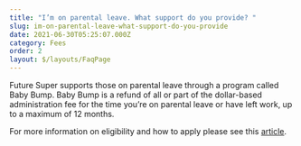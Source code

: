 ```yaml
---
title: "I’m on parental leave. What support do you provide? "
slug: im-on-parental-leave-what-support-do-you-provide
date: 2021-06-30T05:25:07.000Z
category: Fees
order: 2
layout: $/layouts/FaqPage
---
```

Future Super supports those on parental leave through a program called Baby Bump. Baby Bump is a refund of all or part of the dollar-based administration fee for the time you’re on parental leave or have left work, up to a maximum of 12 months.

For more information on eligibility and how to apply please see this [article](https://www.futuresuper.com.au/babybump/).